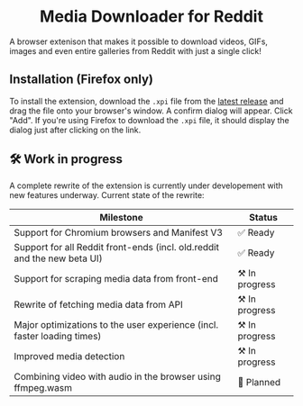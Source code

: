 <h1 align="center">
Media Downloader for Reddit
</h1>

A browser extenison that makes it possible to download videos, GIFs, images and even entire galleries from Reddit with just a single click!

## Installation (Firefox only)
To install the extension, download the `.xpi` file from the [latest release](https://github.com/ArualDev/media-downloader-for-reddit/releases/latest/) and drag the file onto your browser's window. A confirm dialog will appear. Click "Add". If you're using Firefox to download the `.xpi` file, it should display the dialog just after clicking on the link.

## 🛠️ Work in progress 
A complete rewrite of the extension is currently under developement with new features underway. Current state of the rewrite:

| Milestone                                                                   | Status            |
| --------------------------------------------------------------------------- | ----------------- |
| Support for Chromium browsers and Manifest V3                               | ✅ Ready          |
| Support for all Reddit front-ends (incl. old.reddit and the new beta UI)    | ✅ Ready          |
| Support for scraping media data from front-end                              | ⚒️ In progress    |
| Rewrite of fetching media data from API                                     | ⚒️ In progress    |
| Major optimizations to the user experience (incl. faster loading times)     | ⚒️ In progress    |
| Improved media detection                                                    | ⚒️ In progress    |
| Combining video with audio in the browser using ffmpeg.wasm                 | 📅 Planned        |
